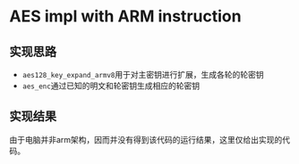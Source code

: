 # AES impl with ARM instruction

## 实现思路

- ``aes128_key_expand_armv8``用于对主密钥进行扩展，生成各轮的轮密钥
- ``aes_enc``通过已知的明文和轮密钥生成相应的轮密钥

## 实现结果

由于电脑并非arm架构，因而并没有得到该代码的运行结果，这里仅给出实现的代码。
